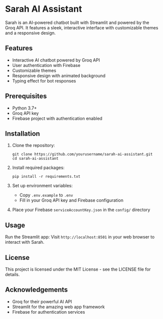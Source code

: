 # Sarah AI Assistant

Sarah is an AI-powered chatbot built with Streamlit and powered by the Groq API. It features a sleek, interactive interface with customizable themes and a responsive design.

## Features

- Interactive AI chatbot powered by Groq API
- User authentication with Firebase
- Customizable themes
- Responsive design with animated background
- Typing effect for bot responses

## Prerequisites

- Python 3.7+
- Groq API key
- Firebase project with authentication enabled

## Installation

1. Clone the repository:
   ```
   git clone https://github.com/yourusername/sarah-ai-assistant.git
   cd sarah-ai-assistant
   ```

2. Install required packages:
   ```
   pip install -r requirements.txt
   ```

3. Set up environment variables:
   - Copy `.env.example` to `.env`
   - Fill in your Groq API key and Firebase configuration

4. Place your Firebase `serviceAccountKey.json` in the `config/` directory

## Usage

Run the Streamlit app:
Visit `http://localhost:8501` in your web browser to interact with Sarah.

## License

This project is licensed under the MIT License - see the LICENSE file for details.

## Acknowledgements

- Groq for their powerful AI API
- Streamlit for the amazing web app framework
- Firebase for authentication services

  

